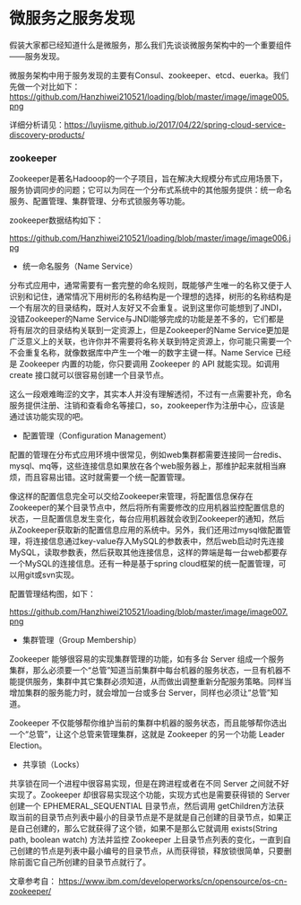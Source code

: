# 微服务之服务发现 #

假装大家都已经知道什么是微服务，那么我们先谈谈微服务架构中的一个重要组件——服务发现。


微服务架构中用于服务发现的主要有Consul、zookeeper、etcd、euerka。我们先做一个对比如下：
<https://github.com/Hanzhiwei210521/loading/blob/master/image/image005.png>

详细分析请见：<https://luyiisme.github.io/2017/04/22/spring-cloud-service-discovery-products/>

### zookeeper ###

Zookeeper是著名Hadooop的一个子项目，旨在解决大规模分布式应用场景下，服务协调同步的问题；它可以为同在一个分布式系统中的其他服务提供：统一命名服务、配置管理、集群管理、分布式锁服务等功能。

zookeeper数据结构如下：

<https://github.com/Hanzhiwei210521/loading/blob/master/image/image006.jpg>

* 统一命名服务（Name Service）

分布式应用中，通常需要有一套完整的命名规则，既能够产生唯一的名称又便于人识别和记住，通常情况下用树形的名称结构是一个理想的选择，树形的名称结构是一个有层次的目录结构，既对人友好又不会重复。说到这里你可能想到了JNDI，没错Zookeeper的Name Service与JNDI能够完成的功能是差不多的，它们都是将有层次的目录结构关联到一定资源上，但是Zookeeper的Name Service更加是广泛意义上的关联，也许你并不需要将名称关联到特定资源上，你可能只需要一个不会重复名称，就像数据库中产生一个唯一的数字主键一样。Name Service 已经是 Zookeeper 内置的功能，你只要调用 Zookeeper 的 API 就能实现。如调用 create 接口就可以很容易创建一个目录节点。

这么一段艰难晦涩的文字，其实本人并没有理解透彻，不过有一点需要补充，命名服务提供注册、注销和查看命名等接口，so，zookeeper作为注册中心，应该是通过该功能实现的吧。

* 配置管理（Configuration Management）

配置的管理在分布式应用环境中很常见，例如web集群都需要连接同一台redis、mysql、mq等，这些连接信息如果放在各个web服务器上，那维护起来就相当麻烦，而且容易出错。这时就需要一个统一配置管理。

像这样的配置信息完全可以交给Zookeeper来管理，将配置信息保存在Zookeeper的某个目录节点中，然后将所有需要修改的应用机器监控配置信息的状态，一旦配置信息发生变化，每台应用机器就会收到Zookeeper的通知，然后从Zookeeper获取新的配置信息应用的系统中。另外，我们还用过mysql做配置管理，将连接信息通过key-value存入MySQL的参数表中，然后web启动时先连接MySQL，读取参数表，然后获取其他连接信息，这样的弊端是每一台web都要存一个MySQL的连接信息。还有一种是基于spring cloud框架的统一配置管理，可以用git或svn实现。

配置管理结构图，如下：

<https://github.com/Hanzhiwei210521/loading/blob/master/image/image007.png>

* 集群管理（Group Membership）

Zookeeper 能够很容易的实现集群管理的功能，如有多台 Server 组成一个服务集群，那么必须要一个“总管”知道当前集群中每台机器的服务状态，一旦有机器不能提供服务，集群中其它集群必须知道，从而做出调整重新分配服务策略。同样当增加集群的服务能力时，就会增加一台或多台 Server，同样也必须让“总管”知道。

Zookeeper 不仅能够帮你维护当前的集群中机器的服务状态，而且能够帮你选出一个“总管”，让这个总管来管理集群，这就是 Zookeeper 的另一个功能 Leader Election。

* 共享锁（Locks）

共享锁在同一个进程中很容易实现，但是在跨进程或者在不同 Server 之间就不好实现了。Zookeeper 却很容易实现这个功能，实现方式也是需要获得锁的 Server 创建一个 EPHEMERAL_SEQUENTIAL 目录节点，然后调用 getChildren方法获取当前的目录节点列表中最小的目录节点是不是就是自己创建的目录节点，如果正是自己创建的，那么它就获得了这个锁，如果不是那么它就调用 exists(String path, boolean watch) 方法并监控 Zookeeper 上目录节点列表的变化，一直到自己创建的节点是列表中最小编号的目录节点，从而获得锁，释放锁很简单，只要删除前面它自己所创建的目录节点就行了。

文章参考自： <https://www.ibm.com/developerworks/cn/opensource/os-cn-zookeeper/>


